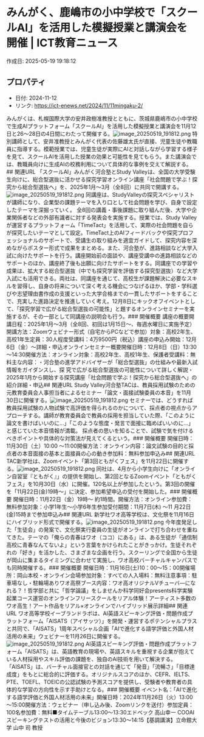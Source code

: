 # みんがく、鹿嶋市の小中学校で「スクールAI」を活用した模擬授業と講演会を開催 | ICT教育ニュース

作成日: 2025-05-19 19:18:12

## プロパティ

- 日付: 2024-11-12
- リンク: https://ict-enews.net/2024/11/11mingaku-2/

みんがくは、札幌国際大学の安井政樹准教授とともに、茨城県鹿嶋市の小中学校で生成AIプラットフォーム「スクールAI」を活用した模擬授業と講演会を11月12日と26～28日の4日間にわたって開催する。![image_20250519_191812.png](../assets/image_20250519_191812.png)
特別講師として、安井准教授とみんがく代表の佐藤雄太氏が直接、児童生徒や教職員に指導する。模範授業では、児童生徒が実際にAIと対話しながら学習する様子を見て、スクールAIを活用した授業の効果と可能性を見てもらう。また講演会では、教職員向けに生成AIの校務利用について具体的な事例を交えて解説する。## 関連URL
「スクールAI」みんがく河合塾とStudy Valleyは、全国の大学受験生向けに、総合型選抜に活かせる探究学習オンライン講座「社会問題で学ぶ！探究から総合型選抜へ」を、2025年1月～3月（全8回）に共同で開講する。![image_20250519_191812.png](../assets/image_20250519_191812.png)
同講座は、StudyValleyの探究スペシャリストが講師になり、企業型の課題テーマを入り口として社会問題を学び、自身で設定したテーマを深掘っていく。 全8回の講義・事後課題に取り組んだ後、大学や企業関係者などの外部有識者に対する発表会を実施する。授業では、Study Valleyが運営するプラットフォーム「TimeTact」を活用して、実際の社会問題を自らが探究したいテーマとして設定。TimeTact上のAIフィードバックや探究プロフェッショナルのサポートで、受講生の取り組みを適宜ガイドして、探究内容を深めながらポスター形式で成果をまとめる。また、河合塾が、進路相談など大学入試に向けたサポートを行う。講座開始前の面談や、講座受講中の進路相談などのサポートのほか、講座終了後も出願に向けたサポートをする。同講座での学習や成果は、拡大する総合型選抜（中でも探究学習を評価する探究型選抜）など大学入試にも活用できる。両社は、同講座を通じて、高校生が課題解決に必要なスキルを習得し、自身の将来について深く考える機会につなげるほか、学部・学科選びや志望理由書作成の支援といった大学合格までの一貫したサポートをすることで、充実した進路決定を推進していく考え。12月8日にキックオフイベントとして、「探究学習で広がる総合型選抜の可能性」と題するオンラインセミナーを実施するが、その一部として同講座の説明会も行う。### 開催概要
講座の概要開講日程：2025年1月～3月（全8回、初回は1月15日～、毎週水曜日に実施予定）開講方法：Zoomウェビナー形式（自宅からPCなどで参加）対象：高校2年生、高校1年生定員：30人程度受講料：4万9500円（税込）講座の申込み開始：12月6日（金）～詳細・申込オンラインセミナー概要開催日時：12月8日（日）13:30～14:30開催方法：オンライン対象：高校2年生、高校1年生、保護者受講料：無料主な内容：・河合塾の進学アドバイザーが「総合型選抜」の仕組みや最新入試情報をガイダンスし、探 究で広がる総合型選抜の可能性について詳しく解説・2025年1⽉から開始する探究講座「社会問題で学ぶ！探究から総合型選抜へ」の紹介詳細・申込## 関連URL
Study Valley河合塾TACは、教員採用試験のための元教育委員会人事担当者によるセミナー「論文・面接試験委員の本音」を11月30日に開催する。![image_20250519_191812.png](../assets/image_20250519_191812.png)
セミナーでは、どうすれば教員採用試験の人物試験で高評価を得られるのかについて、採点者の視点からアプローチする。講師が教育委員会で教員の採用を担当していた際、「このように論文を書けばいいのに…」「このような態度・発言で面接に臨めばいいのに…」と感じていた本音情報が満載。 採点者の思いを知ることで、試験で気を付けるべきポイントや具体的な対策法が見えてくるという。### 開催概要
開催日時：11月30日（土）10:00 ～11:00開催方法：オンライン内容：論文試験の目的と採点者の本音面接の基本と面接員の心の動き参加料：無料参加申込み## 関連URL
TAC新学社は、Zoomイベント「第3回ともがくフェス」を11月22日に開催する。![image_20250519_191812.png](../assets/image_20250519_191812.png)
同社は、4月から小学生向けに「オンライン自習室『ともがく』」の提供を開始し、第2回となるZoomイベント「ともがくフェス」を10月30日（水）に開催。120名以上が参加したという。第3回の開催を「11月22日(金)19時～」に決定、参加希望申込の受付を開始した。### 開催概要
開催日時：11月22日（金）19時〜 約1時間。開催方法：オンライン参加費：無料参加対象：小学1年生～小学6年生参加受付期間：11月7日(木) ～11 月22日(金)15時まで参加申込み## 関連URL
新学社ワオ高等学校は、文化祭を11月16日にハイブリッド形式で開催する。![image_20250519_191812.png](../assets/image_20250519_191812.png)
今年度発足した「生徒会」の発案で、文化祭実行委員の生徒がオンラインで打ち合わせを重ねてきた。テーマの「俺らの青春はワオ（ココ）にある」は、ある生徒が「通信制高校に青春なんてないよ」という言葉をかけられたことがきっかけ。生徒それぞれの「好き」を活かした、さまざまな企画を行う。スクーリングで全国から生徒が岡山に集まるタイミングに合わせて実施し、ワオ高校バーチャルキャンパスでも同時開催する。### 開催概要
開催日時：11月16日(土)10：00～15：00開催場所：岡山本校・オンライン会場参加対象：すべての人入場料：無料注意事項：駐車場なし・駐輪場ありワオ高祭ブース内容：ワオ高オリジナルVチューバ―になれる？！哲学部と共に「哲学論議」をしませんか科学同好会presents科学実験起業コース運営のオンラインフリースクールをリアル体験！アーティスト多数のワオ高生！アート作品をリアル×オンラインでハイブリッド展示詳細## 関連URL
ワオ高等学校イーブランドラボは、AI英語スピーキング評価・問題作成プラットフォーム「AISATS（アイサッツ）」を開発・運営するポテンシャルプラスと共同で、「AISATS」1周年スペシャル企画「AIで進化する語学評価と外国人材活用の未来」ウェビナーを11月26日に開催する。![image_20250519_191812.png](../assets/image_20250519_191812.png)
AI英語スピーキング評価・問題作成プラットフォーム「AISATS」は、英語教育の現場や、英語スキルを重視する企業が抱えている人材採用やスキル評価の課題を、独自のAI技術を用いて解決する。「AISATS」は、バーチャル面接官との対話を通じて「発音」「流暢さ」「目標達成度」をもとに総合的に評価する。オリジナルスコアのほか、CEFR、IELTS、PTE、TOEFL、TOEICの公認試験の予測スコアを提供し、受験者や教育者の具体的な学習の方向性を示す手助けとなる。### 開催概要
イベント名：「AIで進化する語学評価と外国人材活用の未来」開催日時：2024年11月26日（火）13:00～15:00開催方法：ウェビナー（申し込み後、Zoomリンクを送付）参加定員：100名参加費：無料■タイムテーブル13:00～13:30エドベック 高山幸一 COOAI スピーキングテストの活用と今後のビジョン13:30～14:15【基調講演】立命館大学 山中 司 教授